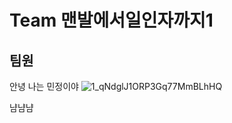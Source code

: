 # Team 맨발에서일인자까지1
## 팀원
안녕 나는 민정이야
![1_qNdglJ1ORP3Gq77MmBLhHQ](https://user-images.githubusercontent.com/109472852/193386055-42813178-814e-46fd-932e-80d2410b6543.png)

냠냠냠






